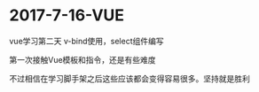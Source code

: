 # 2017-7-16-VUE
vue学习第二天 v-bind使用，select组件编写


第一次接触Vue模板和指令，还是有些难度

不过相信在学习脚手架之后这些应该都会变得容易很多。坚持就是胜利
